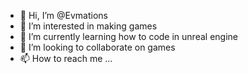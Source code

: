 - 👋 Hi, I’m @Evmations
- 👀 I’m interested in making games
- 🌱 I’m currently learning how to code in unreal engine
- 💞️ I’m looking to collaborate on games
- 📫 How to reach me ...

<!---
Evmations/Evmations is a ✨ special ✨ repository because its `README.md` (this file) appears on your GitHub profile.
You can click the Preview link to take a look at your changes.
--->
